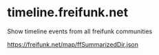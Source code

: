 timeline.freifunk.net
=====================

Show timeline events from all freifunk communities

https://freifunk.net/map/ffSummarizedDir.json
